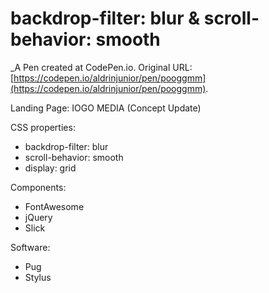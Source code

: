 # backdrop-filter: blur & scroll-behavior: smooth
 _A Pen created at CodePen.io. Original URL: [https://codepen.io/aldrinjunior/pen/pooggmm](https://codepen.io/aldrinjunior/pen/pooggmm).

 Landing Page: IOGO MEDIA (Concept Update)

CSS properties:
- backdrop-filter: blur
- scroll-behavior: smooth
- display: grid

Components:
- FontAwesome
- jQuery
- Slick

Software:
- Pug
- Stylus